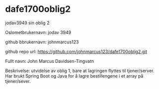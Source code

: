 # dafe1700oblig2
jodav3949 sin oblig 2 

Oslometbrukernavn: jodav 3949

github bbrukernavn: johnmarcus123

github repo url: https://github.com/johnmarcus123/dafe1700oblig2.git

Fullt navn: John Marcus Davidsen-Tingvatn

Beskrivelse: utvidelse av oblig 1, bare at lagringen flyttes til tjener/server. Har brukt Spring Boot og Java for å lagre bestillengene i et array på tjener/sever.
